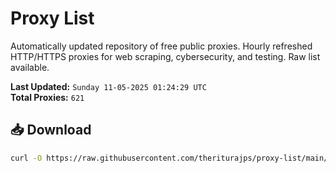 # Proxy List

Automatically updated repository of free public proxies. Hourly refreshed HTTP/HTTPS proxies for web scraping, cybersecurity, and testing. Raw list available.

**Last Updated:** `Sunday 11-05-2025 01:24:29 UTC`  
**Total Proxies:** `621`

## 📥 Download
```bash
curl -O https://raw.githubusercontent.com/theriturajps/proxy-list/main/proxies.txt
